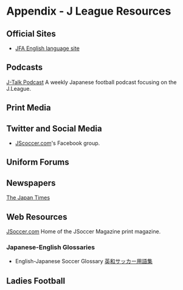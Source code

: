 # Appendix - J League Resources

## Official Sites

* [JFA English language site](https://www.jfa.jp/eng/)


## Podcasts

[J-Talk Podcast](https://jtalkpod.podbean.com/) A weekly Japanese football podcast focusing on the J.League.

## Print Media

## Twitter and Social Media

* [JScoccer.com](https://www.facebook.com/groups/JSoccer/?ref=share)'s Facebook group. 

## Uniform Forums

## Newspapers

[The Japan Times](https://www.japantimes.co.jp/sports/j-league/)

## Web Resources

[JSoccer.com](http://www.jsoccer.com/) Home of the JSoccer Magazine print magazine. 

### Japanese-English Glossaries

* English-Japanese Soccer Glossary [英和サッカー用語集](http://dictionary-of-soccer.seesaa.net/article/18147954.html?seesaa\_related=category)

## Ladies Football

